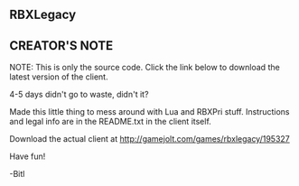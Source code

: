 ## RBXLegacy

## CREATOR'S NOTE

NOTE: This is only the source code. Click the link below to download the latest version of the client.

4-5 days didn't go to waste, didn't it?

Made this little thing to mess around with Lua and RBXPri stuff. Instructions and legal info are in the README.txt in the client itself.

Download the actual client at http://gamejolt.com/games/rbxlegacy/195327

Have fun!

-Bitl
